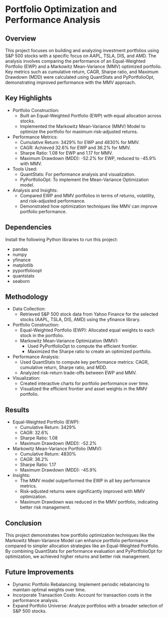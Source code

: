 
# Portfolio Optimization and Performance Analysis


## Overview
This project focuses on building and analyzing investment portfolios using S&P 500 stocks with a specific focus on AAPL, TSLA, DIS, and AMD. The analysis involves comparing the performance of an Equal-Weighted Portfolio (EWP) and a Markowitz Mean-Variance (MMV) optimized portfolio. Key metrics such as cumulative return, CAGR, Sharpe ratio, and Maximum Drawdown (MDD) were calculated using QuantStats and PyPortfolioOpt, demonstrating improved performance with the MMV approach.

## Key Highlights
- Portfolio Construction:
  - Built an Equal-Weighted Portfolio (EWP) with equal allocation across stocks.
  - Implemented the Markowitz Mean-Variance (MMV) Model to optimize the portfolio for maximum risk-adjusted returns.
- Performance Metrics:
  - Cumulative Return: 3429% for EWP and 4830% for MMV.
  - CAGR: Achieved 32.6% for EWP and 36.2% for MMV.
  - Sharpe Ratio: 1.08 for EWP and 1.17 for MMV.
  - Maximum Drawdown (MDD): -52.2% for EWP, reduced to -45.9% with MMV.
- Tools Used:
  - QuantStats: For performance analysis and visualization.
  - PyPortfolioOpt: To implement the Mean-Variance Optimization model.
- Analysis and Insights:
  - Compared EWP and MMV portfolios in terms of returns, volatility, and risk-adjusted performance.
  - Demonstrated how optimization techniques like MMV can improve portfolio performance.

##  Dependencies
Install the following Python libraries to run this project:

- pandas
- numpy
- yfinance
- matplotlib
- pyportfolioopt
- quantstats
- seaborn
## Methodology
- Data Collection:
  - Retrieved S&P 500 stock data from Yahoo Finance for the selected stocks (AAPL, TSLA, DIS, AMD) using the yfinance library.
- Portfolio Construction:
  - Equal-Weighted Portfolio (EWP): Allocated equal weights to each stock in the portfolio.
  - Markowitz Mean-Variance Optimization (MMV):
    - Used PyPortfolioOpt to compute the efficient frontier.
    - Maximized the Sharpe ratio to create an optimized portfolio.
- Performance Analysis:
  - Used QuantStats to compute key performance metrics: CAGR, cumulative return, Sharpe ratio, and MDD.
  - Analyzed risk-return trade-offs between EWP and MMV.
- Visualization:
  - Created interactive charts for portfolio performance over time.
  - Visualized the efficient frontier and asset weights in the MMV portfolio.
## Results
- Equal-Weighted Portfolio (EWP):
  - Cumulative Return: 3429%
  - CAGR: 32.6%
  - Sharpe Ratio: 1.08
  - Maximum Drawdown (MDD): -52.2%
- Markowitz Mean-Variance Portfolio (MMV):
  - Cumulative Return: 4830%
  - CAGR: 36.2%
  - Sharpe Ratio: 1.17
  - Maximum Drawdown (MDD): -45.9%
- Insights:
  - The MMV model outperformed the EWP in all key performance metrics.
  - Risk-adjusted returns were significantly improved with MMV optimization.
  - Maximum Drawdown was reduced in the MMV portfolio, indicating better risk management.
## Conclusion
This project demonstrates how portfolio optimization techniques like the Markowitz Mean-Variance Model can enhance portfolio performance compared to simpler allocation strategies like an Equal-Weighted Portfolio. By combining QuantStats for performance evaluation and PyPortfolioOpt for optimization, we achieved higher returns and better risk management.
## Future Improvements

- Dynamic Portfolio Rebalancing: Implement periodic rebalancing to maintain optimal weights over time.
- Incorporate Transaction Costs: Account for transaction costs in the performance analysis.
- Expand Portfolio Universe: Analyze portfolios with a broader selection of S&P 500 stocks.
